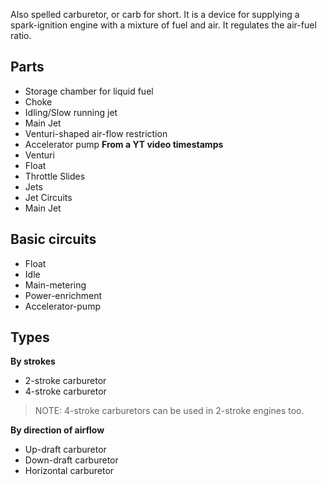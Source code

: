 Also spelled carburetor, or carb for short.
It is a device for supplying a spark-ignition engine with a mixture of fuel and air.
It regulates the air-fuel ratio.

## Parts
- Storage chamber for liquid fuel
- Choke
- Idling/Slow running jet
- Main Jet
- Venturi-shaped air-flow restriction
- Accelerator pump
**From a YT video timestamps**
- Venturi
- Float
- Throttle Slides
- Jets
- Jet Circuits
- Main Jet

## Basic circuits
- Float
- Idle
- Main-metering
- Power-enrichment
- Accelerator-pump

## Types
**By strokes**
- 2-stroke carburetor
- 4-stroke carburetor
>NOTE: 4-stroke carburetors can be used in 2-stroke engines too.

**By direction of airflow**
- Up-draft carburetor
- Down-draft carburetor
- Horizontal carburetor